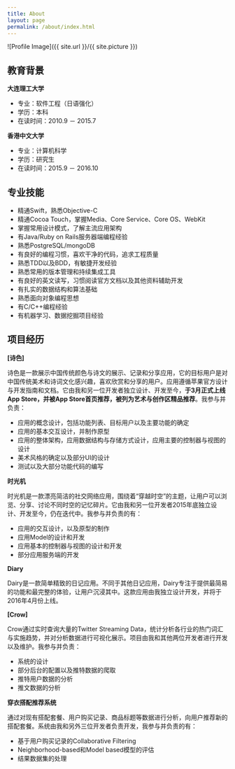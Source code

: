 ```yaml
---
title: About
layout: page
permalink: /about/index.html
---
```

![Profile Image]({{ site.url }}/{{ site.picture }})

## 教育背景
**大连理工大学**
* 专业：软件工程（日语强化）
* 学历：本科
* 在读时间：2010.9 － 2015.7

**香港中文大学**
* 专业：计算机科学
* 学历：研究生
* 在读时间：2015.9 － 2016.10

## 专业技能
* 精通Swift，熟悉Objective-C
* 精通Cocoa Touch，掌握Media、Core Service、Core OS、WebKit
* 掌握常用设计模式，了解主流应用架构
* 有Java/Ruby on Rails服务器端编程经验
* 熟悉PostgreSQL/mongoDB
* 有良好的编程习惯，喜欢干净的代码，追求工程质量
* 熟悉TDD以及BDD，有敏捷开发经验
* 熟悉常用的版本管理和持续集成工具
* 有良好的英文读写，习惯阅读官方文档以及其他资料辅助开发
* 有扎实的数据结构和算法基础
* 熟悉面向对象编程思想
* 有C/C++编程经验
* 有机器学习、数据挖掘项目经验

## 项目经历

**[诗色]**

诗色是一款展示中国传统颜色与诗文的展示、记录和分享应用，它的目标用户是对中国传统美术和诗词文化感兴趣，喜欢欣赏和分享的用户。应用遵循苹果官方设计与开发指南和文档。它由我和另一位开发者独立设计、开发至今，**于3月正式上线App Store，并被App Store首页推荐，被列为艺术与创作区精品推荐**。我参与并负责：

* 应用的概念设计，包括功能列表、目标用户以及主要功能的确定
* 应用的基本交互设计，并制作原型
* 应用的整体架构，应用数据结构与存储方式设计，应用主要的控制器与视图的设计
* 美术风格的确定以及部分UI的设计
* 测试以及大部分功能代码的编写

**时光机**

时光机是一款漂亮简洁的社交网络应用，围绕着“穿越时空”的主题，让用户可以浏览、分享、讨论不同时空的记忆碎片。它由我和另一位开发者2015年底独立设计、开发至今，仍在迭代中。我参与并负责的有：

* 应用的交互设计，以及原型的制作
* 应用Model的设计和开发
* 应用基本的控制器与视图的设计和开发
* 部分应用服务端的开发

**Diary**

Dairy是一款简单精致的日记应用。不同于其他日记应用，Dairy专注于提供最简易的功能和最完整的体验，让用户沉浸其中。这款应用由我独立设计开发，并将于2016年4月份上线。

**[Crow]**

Crow通过实时查询大量的Twitter Streaming Data，统计分析各行业的热门词汇与实施趋势，并对分析数据进行可视化展示。项目由我和其他两位开发者进行开发以及维护。我参与并负责：

* 系统的设计
* 部分后台的配置以及推特数据的爬取
* 推特用户数据的分析
* 推文数据的分析

**穿衣搭配推荐系统**

通过对现有搭配套餐、用户购买记录、商品标题等数据进行分析，向用户推荐新的搭配套餐。系统由我和另外三位开发者负责开发，我参与并负责的有：

* 基于用户购买记录的Collaborative Filtering
* Neighborhood-based和Model based模型的评估
* 结果数据集的处理
